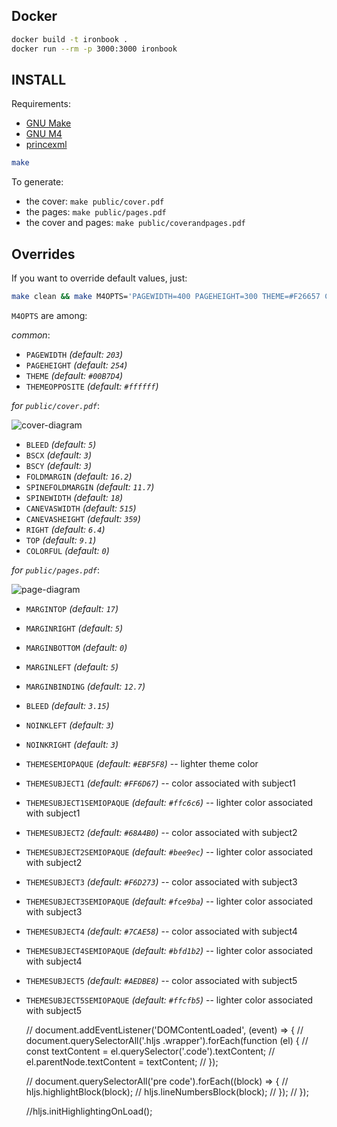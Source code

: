 ## Docker

```sh
docker build -t ironbook .
docker run --rm -p 3000:3000 ironbook
```

## INSTALL

Requirements:

 - [GNU Make](http://www.gnu.org/software/make/)
 - [GNU M4](http://www.gnu.org/software/m4/)
 - [princexml](http://www.princexml.com/download/)

```sh
make
```

To generate:

- the cover: `make public/cover.pdf`
- the pages: `make public/pages.pdf`
- the cover and pages: `make public/coverandpages.pdf`

## Overrides

If you want to override default values, just:

```sh
make clean && make M4OPTS='PAGEWIDTH=400 PAGEHEIGHT=300 THEME=#F26657 COLORFUL=1' public/cover.pdf
```

`M4OPTS` are among:

*common*:

- `PAGEWIDTH` *(default: `203`)*
- `PAGEHEIGHT` *(default: `254`)*
- `THEME` *(default: `#00B7D4`)*
- `THEMEOPPOSITE` *(default: `#ffffff`)*

*for `public/cover.pdf`*:

![cover-diagram](https://docs.google.com/drawings/d/11b0fJ0ATeNg-WdoQhmenD2gARe7RTP_1V358ot__bQo/pub?w=960&amp;h=720)

- `BLEED` *(default: `5`)*
- `BSCX` *(default: `3`)*
- `BSCY` *(default: `3`)*
- `FOLDMARGIN` *(default: `16.2`)*
- `SPINEFOLDMARGIN` *(default: `11.7`)*
- `SPINEWIDTH` *(default: `18`)*
- `CANEVASWIDTH` *(default: `515`)*
- `CANEVASHEIGHT` *(default: `359`)*
- `RIGHT` *(default: `6.4`)*
- `TOP` *(default: `9.1`)*
- `COLORFUL` *(default: `0`)*

*for `public/pages.pdf`*:

![page-diagram](https://docs.google.com/drawings/d/1Bf-B5098A1MDI5OHWLeNU0mOgXZ4kw8ADnYXjdgBXio/pub?w=399&amp;h=499)

- `MARGINTOP` *(default: `17`)*
- `MARGINRIGHT` *(default: `5`)*
- `MARGINBOTTOM` *(default: `0`)*
- `MARGINLEFT` *(default: `5`)*
- `MARGINBINDING` *(default: `12.7`)*
- `BLEED` *(default: `3.15`)*
- `NOINKLEFT` *(default: `3`)*
- `NOINKRIGHT` *(default: `3`)*
- `THEMESEMIOPAQUE` *(default: `#EBF5F8`)* -- lighter theme color
- `THEMESUBJECT1` *(default: `#FF6D67`)* -- color associated with subject1
- `THEMESUBJECT1SEMIOPAQUE` *(default: `#ffc6c6`)* -- lighter color associated with subject1
- `THEMESUBJECT2` *(default: `#68A4B0`)* -- color associated with subject2
- `THEMESUBJECT2SEMIOPAQUE` *(default: `#bee9ec`)* -- lighter color associated with subject2
- `THEMESUBJECT3` *(default: `#F6D273`)* -- color associated with subject3
- `THEMESUBJECT3SEMIOPAQUE` *(default: `#fce9ba`)* -- lighter color associated with subject3
- `THEMESUBJECT4` *(default: `#7CAE58`)* -- color associated with subject4
- `THEMESUBJECT4SEMIOPAQUE` *(default: `#bfd1b2`)* -- lighter color associated with subject4
- `THEMESUBJECT5` *(default: `#AEDBE8`)* -- color associated with subject5
- `THEMESUBJECT5SEMIOPAQUE` *(default: `#ffcfb5`)* -- lighter color associated with subject5






  // document.addEventListener('DOMContentLoaded', (event) => {
  //   document.querySelectorAll('.hljs .wrapper').forEach(function (el) {
  //     const textContent = el.querySelector('.code').textContent;
  //     el.parentNode.textContent = textContent;
  //   });

  //   document.querySelectorAll('pre code').forEach((block) => {
  //     hljs.highlightBlock(block);
  //     hljs.lineNumbersBlock(block);
  //   });
  // });

  //hljs.initHighlightingOnLoad();